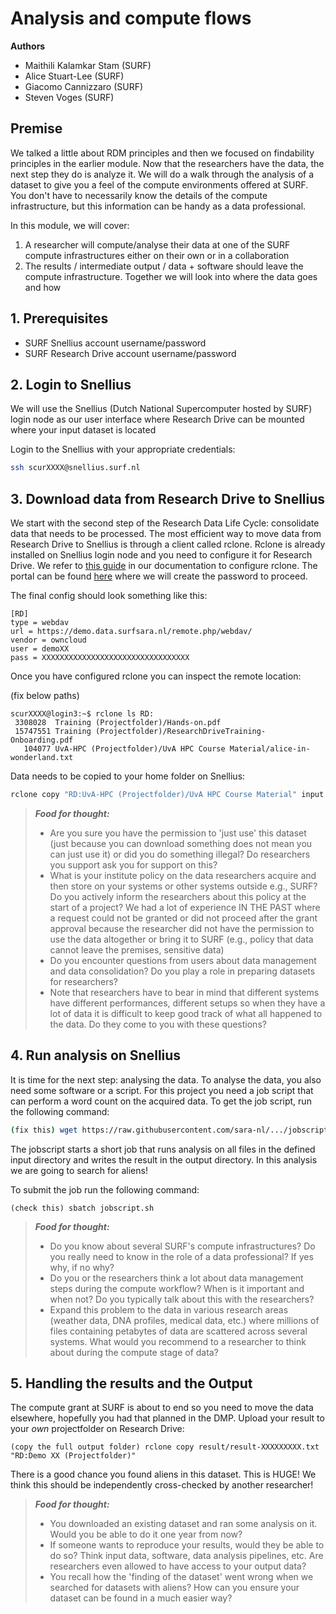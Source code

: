 # Analysis and compute flows

**Authors**
- Maithili Kalamkar Stam (SURF)
- Alice Stuart-Lee (SURF)
- Giacomo Cannizzaro (SURF)
- Steven Voges (SURF)

## Premise
We talked a little about RDM principles and then we focused on findability principles in the earlier module. Now that the researchers have the data, the next step they do is analyze it. We will do a walk through the analysis of a dataset to give you a feel of the compute environments offered at SURF. You don't have to necessarily know the details of the compute infrastructure, but this information can be handy as a data professional.

In this module, we will cover:

1. A researcher will compute/analyse their data at one of the SURF compute infrastructures either on their own or in a collaboration
2. The results / intermediate output / data + software should leave the compute infrastructure. Together we will look into where the data goes and how

## 1. Prerequisites

- SURF Snellius account username/password
- SURF Research Drive account username/password

## 2. Login to Snellius

We will use the Snellius (Dutch National Supercomputer hosted by SURF) login node as our user interface where Research Drive can be mounted where your input dataset is located

Login to the Snellius with your appropriate credentials:

```sh
ssh scurXXXX@snellius.surf.nl
```

## 3. Download data from Research Drive to Snellius

We start with the second step of the Research Data Life Cycle: consolidate data that needs to be processed. The most efficient way to move data from Research Drive to Snellius is through a client called rclone. Rclone is already installed on Snellius login node and you need to configure it for Research Drive. We refer to [this guide](https://wiki.surfnet.nl/display/RDRIVE/Access+Research+Drive+via+Rclone) in our documentation to configure rclone. The portal can be found [here](https://demo.data.surfsara.nl) where we will create the password to proceed.

The final config should look something like this:

```
[RD]
type = webdav
url = https://demo.data.surfsara.nl/remote.php/webdav/
vendor = owncloud
user = demoXX
pass = XXXXXXXXXXXXXXXXXXXXXXXXXXXXXXXXX
```

Once you have configured rclone you can inspect the remote location:

(fix below paths)
```
scurXXXX@login3:~$ rclone ls RD:
 3308028  Training (Projectfolder)/Hands-on.pdf
 15747551 Training (Projectfolder)/ResearchDriveTraining-Onboarding.pdf
   104077 UvA-HPC (Projectfolder)/UvA HPC Course Material/alice-in-wonderland.txt
```
Data needs to be copied to your home folder on Snellius:

```sh
rclone copy "RD:UvA-HPC (Projectfolder)/UvA HPC Course Material" input
```

> **_Food for thought:_**
> * Are you sure you have the permission to 'just use' this dataset (just because you can download something does not mean you can just use it) or did you do something illegal? Do researchers you support ask you for support on this? 
> * What is your institute policy on the data researchers acquire and then store on your systems or other systems outside e.g., SURF? Do you actively inform the researchers about this policy at the start of a project? We had a lot of experience IN THE PAST where a request could not be granted or did not proceed after the grant approval because the researcher did not have the permission to use the data altogether or bring it to SURF (e.g., policy that data cannot leave the premises, sensitive data)
> * Do you encounter questions from users about data management and data consolidation? Do you play a role in preparing datasets for researchers?
> * Note that researchers have to bear in mind that different systems have different performances, different setups so when they have a lot of data it is difficult to keep good track of what all happened to the data. Do they come to you with these questions?

## 4. Run analysis on Snellius
It is time for the next step: analysing the data. To analyse the data, you also need some software or a script. For this project you need a job script that can perform a word count on the acquired data. To get the job script, run the following command: 

```sh
(fix this) wget https://raw.githubusercontent.com/sara-nl/.../jobscript.sh
```

The jobscript starts a short job that runs analysis on all files in the defined input directory and writes the result in the output directory. In this analysis we are going to search for aliens!

To submit the job run the following command:

```
(check this) sbatch jobscript.sh
```

> **_Food for thought:_**
>
> * Do you know about several SURF's compute infrastructures? Do you really need to know in the role of a data professional? If yes why, if no why? 
> * Do you or the researchers think a lot about data management steps during the compute workflow?
When is it important and when not? Do you typically talk about this with the researchers?
> * Expand this problem to the data in various research areas (weather data, DNA profiles, medical data, etc.) where millions of files containing petabytes of data are scattered across several systems. What would you recommend to a researcher to think about during the compute stage of data?

## 5. Handling the results and the Output
The compute grant at SURF is about to end so you need to move the data elsewhere, hopefully you had that planned in the DMP. Upload your result to your _own_ projectfolder on Research Drive:

```
(copy the full output folder) rclone copy result/result-XXXXXXXXX.txt "RD:Demo XX (Projectfolder)"
```
There is a good chance you found aliens in this dataset. This is HUGE! We think this should be independently cross-checked by another researcher!

> **_Food for thought:_**
> * You downloaded an existing dataset and ran some analysis on it. Would you be able to do it one year from now?
> * If someone wants to reproduce your results, would they be able to do so? Think input data, software, data analysis pipelines, etc. Are researchers even allowed to have access to your output data?
> * You recall how the 'finding of the dataset' went wrong when we searched for datasets with aliens? How can you ensure your dataset can be found in a much easier way?
